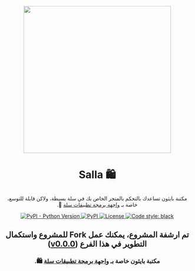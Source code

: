 <div align="center">
<img src="https://i.suar.me/mKLad/l" width=400>
</div>

# <p align="center">Salla 🛍️ 

<p align="center" dir="rtl">مكتبة بايثون  تساعدك بالتحكم بالمتجر الخاص بك في سلة بسيطة، ولاكن قابلة للتوسع، خاصة بـ <a href="https://docs.salla.dev/">واجهة برمجة تطبيقات سلة</a> 👏.

<p align="center">
  <a href="https://pypi.org/project/salla/">
    <img alt="PyPI - Python Version" src="https://img.shields.io/pypi/pyversions/salla?color=9cf">
  </a>
  <a href="https://pypi.org/project/salla/">
    <img alt="PyPI" src="https://img.shields.io/pypi/v/salla?color=9cf">
  </a>
  <a href="https://opensource.org/licenses/MIT">
    <img src="https://img.shields.io/pypi/l/salla?color=9cf&label=License" alt="License">
  </a>
  <a href="https://github.com/psf/black">
    <img alt="Code style: black" src="https://img.shields.io/badge/code%20style-black-000000.svg">
  </a>
</p>

## <p dir="rtl" align="center"> تم ارشفة المشروع، يمكنك عمل Fork للمشروع واستكمال التطوير في هذا الفرع ([v0.0.0](https://github.com/TheAwiteb/salla/tree/v0.0.0))
### <p dir="rtl" align="center"> مكتبة بايثون خاصة بـ <a href="https://docs.salla.dev/">واجهة برمجة تطبيقات سلة</a> 🛍️.

